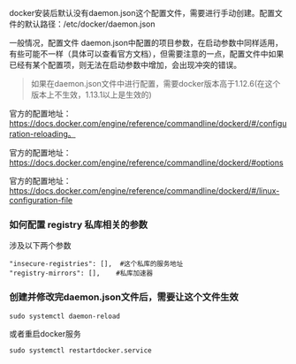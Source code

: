 docker安装后默认没有daemon.json这个配置文件，需要进行手动创建。配置文件的默认路径：/etc/docker/daemon.json

一般情况，配置文件 daemon.json中配置的项目参数，在启动参数中同样适用，有些可能不一样（具体可以查看官方文档），但需要注意的一点，配置文件中如果已经有某个配置项，则无法在启动参数中增加，会出现冲突的错误。

>如果在daemon.json文件中进行配置，需要docker版本高于1.12.6(在这个版本上不生效，1.13.1以上是生效的)

官方的配置地址：https://docs.docker.com/engine/reference/commandline/dockerd/#/configuration-reloading。

官方的配置地址：https://docs.docker.com/engine/reference/commandline/dockerd/#options

官方的配置地址：https://docs.docker.com/engine/reference/commandline/dockerd/#/linux-configuration-file

### 如何配置 registry 私库相关的参数

涉及以下两个参数

```
"insecure-registries": [],  #这个私库的服务地址
"registry-mirrors": [],    #私库加速器
```

### 创建并修改完daemon.json文件后，需要让这个文件生效


`sudo systemctl daemon-reload`

或者重启docker服务

`sudo systemctl restartdocker.service`
